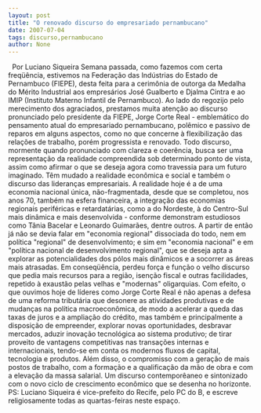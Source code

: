 ```yaml
---
layout: post
title: "O renovado discurso do empresariado pernambucano"
date: 2007-07-04
tags: discurso,pernambucano
author: None
---
```

&nbsp;
Por Luciano Siqueira
Semana passada, como fazemos com certa freq&uuml;&ecirc;ncia, estivemos na Federa&ccedil;&atilde;o das Ind&uacute;strias do Estado de Pernambuco (FIEPE), desta feita para a cerim&ocirc;nia de outorga da Medalha do M&eacute;rito Industrial aos empres&aacute;rios Jos&eacute; Gualberto e Djalma Cintra e ao IMIP (Instituto Materno Infantil de Pernambuco).
Ao lado do regozijo pelo merecimento dos agraciados, prestamos muita aten&ccedil;&atilde;o ao discurso pronunciado pelo presidente da FIEPE, Jorge Corte Real - emblem&aacute;tico do pensamento atual do empresariado pernambucano, pol&ecirc;mico e passivo de reparos em&nbsp;alguns aspectos, como no que concerne &agrave; flexibiliza&ccedil;&atilde;o das rela&ccedil;&otilde;es de trabalho, por&eacute;m progressista e renovado.
Todo discurso, mormente quando pronunciado com clareza e coer&ecirc;ncia, busca ser uma representa&ccedil;&atilde;o da realidade compreendida sob determinado ponto de vista, assim como afirmar o que se deseja agora como travessia para um futuro imaginado.
T&ecirc;m mudado a realidade econ&ocirc;mica e social e tamb&eacute;m o discurso das lideran&ccedil;as empresariais.
A&nbsp;realidade hoje &eacute; a de uma economia nacional &uacute;nica, n&atilde;o-fragmentada, desde que se completou, nos anos 70, tamb&eacute;m na esfera financeira, a integra&ccedil;&atilde;o das economias regionais perif&eacute;ricas e retardat&aacute;rias, como a do Nordeste, &agrave; do Centro-Sul mais din&acirc;mica e mais desenvolvida - conforme demonstram estudiosos como T&acirc;nia Bacelar e Leonardo Guimar&atilde;es, dentre outros.
A partir de ent&atilde;o j&aacute; n&atilde;o se devia falar em &quot;economia regional&quot; dissociada do todo, nem em pol&iacute;tica &quot;regional&quot; de desenvolvimento; e sim em &quot;economia nacional&quot; e em &quot;pol&iacute;tica nacional de desenvolvimento regional&quot;, que se deseja apta a explorar as potencialidades dos p&oacute;los mais din&acirc;micos e a socorrer as &aacute;reas mais atrasadas.
Em conseq&uuml;&ecirc;ncia, perdeu for&ccedil;a e fun&ccedil;&atilde;o o velho discurso que pedia mais recursos para a regi&atilde;o, isen&ccedil;&atilde;o fiscal e outras facilidades, repetido &agrave; exaust&atilde;o pelas velhas e &quot;modernas&quot; oligarquias.
Com efeito, o que ouvimos hoje de l&iacute;deres como Jorge Corte Real &eacute; n&atilde;o apenas a defesa de uma reforma tribut&aacute;ria que desonere as atividades produtivas e de mudan&ccedil;as na pol&iacute;tica macroecon&ocirc;mica, de modo a acelerar a queda das taxas de juros e a amplia&ccedil;&atilde;o do cr&eacute;dito, mas tamb&eacute;m e principalmente a disposi&ccedil;&atilde;o de empreender, explorar novas oportunidades, desbravar mercados, aduzir inova&ccedil;&atilde;o tecnol&oacute;gica ao sistema produtivo; de tirar proveito de vantagens competitivas nas transa&ccedil;&otilde;es internas e internacionais, tendo-se em conta os modernos fluxos de capital, tecnologia e produtos.
Al&eacute;m disso, o compromisso com a gera&ccedil;&atilde;o de mais postos de trabalho, com a forma&ccedil;&atilde;o e a qualifica&ccedil;&atilde;o da m&atilde;o de obra e com a eleva&ccedil;&atilde;o da massa salarial.
Um discurso contempor&ecirc;aneo e sintonizado com o novo ciclo de crescimento econ&ocirc;mico que se desenha no horizonte.
PS: Luciano Siqueira &eacute; vice-prefeito do Recife, pelo PC do B, e escreve religiosamente todas as quartas-feiras neste espa&ccedil;o. 